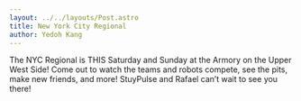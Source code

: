 ```yaml
---
layout: ../../layouts/Post.astro
title: New York City Regional
author: Yedoh Kang
---
```

The NYC Regional is THIS Saturday and Sunday at the Armory on the Upper West Side! Come out to watch the teams and robots compete, see the pits, make new friends, and more! StuyPulse and Rafael can’t wait to see you there!
